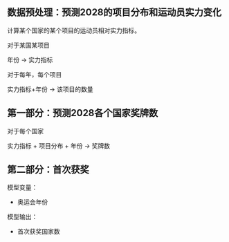 
## 数据预处理：预测2028的项目分布和运动员实力变化

计算某个国家的某个项目的运动员相对实力指标。

对于某国某项目

年份 -> 实力指标


对于每年，每个项目

实力指标+年份 -> 该项目的数量


## 第一部分：预测2028各个国家奖牌数

对于每个国家

实力指标 + 项目分布 + 年份 -> 奖牌数

## 第二部分：首次获奖

模型变量：

+ 奥运会年份

模型输出：

+ 首次获奖国家数
